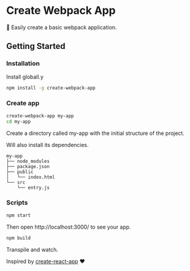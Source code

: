 [create-react-app]: https://github.com/facebookincubator/create-react-app

# Create Webpack App

:rocket: Easily create a basic webpack application.

## Getting Started

### Installation

Install globall.y

```bash
npm install -g create-webpack-app
```

### Create app

```bash
create-webpack-app my-app
cd my-app
```

Create a directory called my-app with the initial structure of the project.

Will also install its dependencies.

```
my-app
├── node_modules
├── package.json
├── public
│   └── index.html
└── src
    └── entry.js
```

### Scripts

```bash
npm start
```
Then open http://localhost:3000/ to see your app.

```bash
npm build
```

Transpile and watch.

Inspired by [create-react-app] :heart: